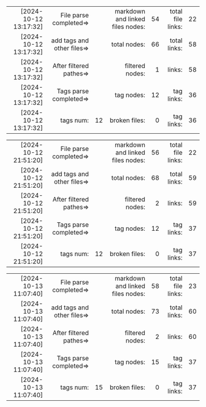 

||||||||
|-:|-:|-:|-:|-:|-:|-:|
|[2024-10-12 13:17:32] |File parse completed=>|| markdown and linked files nodes:| 54| total file links:| 22|
|[2024-10-12 13:17:32] |add tags and other files=>||  total nodes: |66|  total links:| 58|
|[2024-10-12 13:17:32] |After filtered pathes=>|| filtered nodes: |1|  links:| 58|
|[2024-10-12 13:17:32] |Tags parse completed=>||  tag nodes: |12| tag links:| 36|
|[2024-10-12 13:17:32] |tags num:| 12| broken files: |0| tag links:| 36|



||||||||
|-:|-:|-:|-:|-:|-:|-:|
|[2024-10-12 21:51:20] |File parse completed=>|| markdown and linked files nodes:| 56| total file links:| 22|
|[2024-10-12 21:51:20] |add tags and other files=>||  total nodes: |68|  total links:| 59|
|[2024-10-12 21:51:20] |After filtered pathes=>|| filtered nodes: |2|  links:| 59|
|[2024-10-12 21:51:20] |Tags parse completed=>||  tag nodes: |12| tag links:| 37|
|[2024-10-12 21:51:20] |tags num:| 12| broken files: |0| tag links:| 37|



||||||||
|-:|-:|-:|-:|-:|-:|-:|
|[2024-10-13 11:07:40] |File parse completed=>|| markdown and linked files nodes:| 58| total file links:| 23|
|[2024-10-13 11:07:40] |add tags and other files=>||  total nodes: |73|  total links:| 60|
|[2024-10-13 11:07:40] |After filtered pathes=>|| filtered nodes: |2|  links:| 60|
|[2024-10-13 11:07:40] |Tags parse completed=>||  tag nodes: |15| tag links:| 37|
|[2024-10-13 11:07:40] |tags num:| 15| broken files: |0| tag links:| 37|
